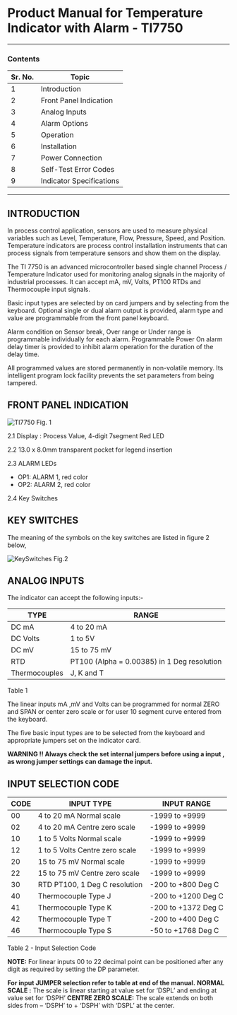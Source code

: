 # Product Manual for Temperature Indicator with Alarm - TI7750 #
-----------------------------------------------------------------
### Contents ###

| Sr. No. | Topic |
| ----------------------- | ------------------------- | 
| 1 | Introduction |
| 2 | Front Panel Indication |
| 3 | Analog Inputs |
| 4 | Alarm Options |
| 5 | Operation |
| 6 | Installation |
| 7 | Power Connection |
| 8 | Self-Test Error Codes |
| 9 | Indicator Specifications |
----------------------------------------------------------
## INTRODUCTION ##

In process control application, sensors are used to measure physical variables such as Level, Temperature, Flow, Pressure, Speed, and Position. Temperature indicators are process control installation instruments that can process signals from temperature sensors and show them on the display.


The TI 7750 is an advanced microcontroller based single channel Process / Temperature Indicator used for monitoring analog signals in the majority of industrial processes.  It can accept mA, mV, Volts, PT100 RTDs and Thermocouple input signals.


Basic input types are selected by on card jumpers and by selecting from the keyboard. Optional single or dual alarm output is provided, alarm type and value are programmable from the front panel keyboard.


Alarm condition on Sensor break, Over range or Under range is programmable individually for each alarm.
Programmable Power On alarm delay timer is provided to inhibit alarm operation for the duration of the delay time.

All programmed values are stored permanently in non-volatile memory. Its intelligent program lock facility prevents the set parameters from being tampered. 

## FRONT PANEL INDICATION ##

![TI7750](https://github.com/BarnaliPatil/ProductUserManual/assets/152055230/da9f27ee-90be-4bee-81f0-efe5249839a1)
Fig. 1

2.1 Display : Process Value, 4-digit 7segment Red LED

2.2  13.0 x 8.0mm transparent pocket for legend insertion

2.3   ALARM LEDs
* OP1:  ALARM 1, red color
* OP2:  ALARM 2, red color
      
2.4  Key Switches

## KEY SWITCHES ##

The meaning of the symbols on the key switches are listed in figure 2 below,

![KeySwitches](https://github.com/BarnaliPatil/ProductUserManual/assets/152055230/272574bd-a310-439c-ba6b-5e975b7c016f)
Fig.2

## ANALOG INPUTS ##

The indicator can accept the following inputs:-

| TYPE | RANGE |
| --------------------------- | ---------------------------- |
| DC mA | 4 to 20 mA |
| DC Volts | 1 to 5V |
| DC mV | 15 to 75 mV|
| RTD | PT100  (Alpha = 0.00385) in  1 Deg resolution |
| Thermocouples | J, K and T |

Table 1

The linear inputs mA ,mV and Volts can be programmed for normal  ZERO and SPAN  or center zero scale or for user 10 segment curve entered from the keyboard. 

The five basic input types are to be selected from the keyboard and appropriate jumpers set on the indicator card.

**WARNING !!   Always check the set internal jumpers before using a input , as wrong jumper settings can damage the input.**

## INPUT SELECTION CODE ##

| CODE | INPUT TYPE | INPUT RANGE |
| -------------------- | -------------------- | ---------------------- | 
| 00 | 4 to 20 mA Normal scale | -1999 to +9999 |
| 02 | 4 to 20 mA Centre zero scale | -1999 to +9999 |
| 10 | 1 to 5 Volts Normal scale | -1999 to +9999 |
| 12 | 1 to 5 Volts Centre zero scale | -1999 to +9999 |
| 20 | 15 to 75 mV Normal scale | -1999 to +9999 |
| 22 | 15 to 75 mV Centre zero scale | -1999 to +9999 |
| 30 | RTD PT100, 1 Deg C resolution | -200 to +800 Deg C |
| 40 | Thermocouple Type J | -200 to +1200 Deg C |
| 41 | Thermocouple Type K | -200 to +1372 Deg C |
| 42 | Thermocouple Type T | -200 to +400 Deg C|
| 46 | Thermocouple Type S | -50 to +1768 Deg C |

Table 2 - Input Selection Code

**NOTE:** For linear inputs 00 to 22 decimal point can be positioned after any digit as required by setting the DP parameter.

**For input JUMPER selection refer to table at end of the manual.**
**NORMAL SCALE :** The scale is linear starting at value set for ‘DSPL’ and ending at value set for ‘DSPH’
**CENTRE ZERO SCALE:**  The scale extends on both sides from – ‘DSPH’ to + ‘DSPH’ with ‘DSPL’ at the center.












